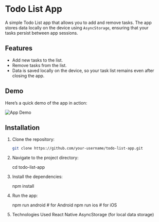 # Todo List App

A simple Todo List app that allows you to add and remove tasks. The app stores data locally on the device using `AsyncStorage`, ensuring that your tasks persist between app sessions.

## Features

- Add new tasks to the list.
- Remove tasks from the list.
- Data is saved locally on the device, so your task list remains even after closing the app.

## Demo

Here’s a quick demo of the app in action:

![App Demo](https://i.ibb.co/nqxXLQzg/untitled.gif)

## Installation

1. Clone the repository:

   ```bash
   git clone https://github.com/your-username/todo-list-app.git

2. Navigate to the project directory:

   cd todo-list-app

3. Install the dependencies:

   npm install

4. Run the app:
   
   npm run android  # for Android
   npm run ios      # for iOS

5. Technologies Used
   React Native
   AsyncStorage (for local data storage)
